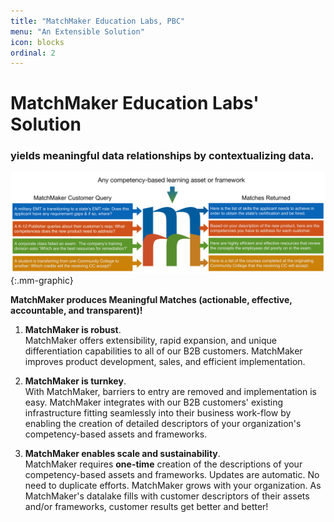 ```yaml
---
title: "MatchMaker Education Labs, PBC"
menu: "An Extensible Solution"
icon: blocks
ordinal: 2
---
```

# MatchMaker Education Labs' Solution  

### yields meaningful data relationships by contextualizing data.

![MatchMaker Simple Diagram](/mmassets/Solution-2extensible.svg){:.mm-graphic}

**MatchMaker produces Meaningful Matches (actionable, effective, accountable, and transparent)!**

1. **MatchMaker is robust**. <br/>MatchMaker offers extensibility, rapid expansion, and unique differentiation capabilities to all of our B2B customers. MatchMaker improves product development, sales, and efficient implementation. 

2. **MatchMaker is turnkey**. <br/>With MatchMaker, barriers to entry are removed and implementation is  easy. MatchMaker integrates with our B2B customers' existing infrastructure fitting seamlessly into their business work-flow by enabling the creation of detailed descriptors of your organization's competency-based assets and frameworks. 

3. **MatchMaker enables scale and sustainability**. <br/>MatchMaker requires **one-time** creation of the descriptions of your competency-based assets and frameworks. Updates are automatic. No need to duplicate efforts. MatchMaker grows with your organization. As MatchMaker's datalake fills with customer descriptors of their assets and/or frameworks, customer results get better and better!

